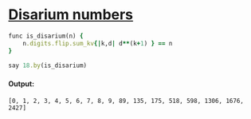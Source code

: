 [1]: https://rosettacode.org/wiki/Disarium_numbers

# [Disarium numbers][1]

```ruby
func is_disarium(n) {
    n.digits.flip.sum_kv{|k,d| d**(k+1) } == n
}
 
say 18.by(is_disarium)
```

#### Output:
```
[0, 1, 2, 3, 4, 5, 6, 7, 8, 9, 89, 135, 175, 518, 598, 1306, 1676, 2427]
```

